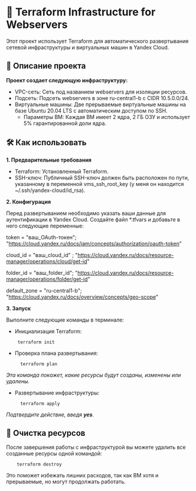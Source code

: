 # 🚀 Terraform Infrastructure for Webservers

Этот проект использует Terraform для автоматического развертывания сетевой инфраструктуры и виртуальных машин в Yandex Cloud.

## 📝 Описание проекта

**Проект создает следующую инфраструктуру:**

- VPC-сеть: Сеть под названием webservers для изоляции ресурсов.
- Подсеть: Подсеть webservers в зоне ru-central1-b с CIDR 10.5.0.0/24.
- Виртуальные машины: Две прерываемые виртуальные машины на базе Ubuntu 20.04 LTS с автоматическим доступом по SSH.
    - Параметры ВМ: Каждая ВМ имеет 2 ядра, 2 ГБ ОЗУ и использует 5% гарантированной доли ядра.

## 🛠️ Как использовать

**1. Предварительные требования**

- Terraform: Установленный Terraform.
- SSH-ключ: Публичный SSH-ключ должен быть расположен по пути, указанному в переменной vms_ssh_root_key (у меня он находится  ~/.ssh/yandex-cloud/id_rsa).

**2. Конфигурация**

Перед развертыванием необходимо указать ваши данные для аутентификации в Yandex Cloud. Создайте файл *.tfvars и добавьте в него следующие переменные:

token           = "ваш_OAuth-токен"; "https://cloud.yandex.ru/docs/iam/concepts/authorization/oauth-token"

cloud_id        = "ваш_cloud_id" ; "https://cloud.yandex.ru/docs/resource-manager/operations/cloud/get-id"

folder_id       = "ваш_folder_id"; "https://cloud.yandex.ru/docs/resource-manager/operations/folder/get-id"

default_zone    = "ru-central1-b"; "https://cloud.yandex.ru/docs/overview/concepts/geo-scope"

**3. Запуск**

Выполните следующие команды в терминале:

-  Инициализация Terraform:

		terraform init

- Проверка плана развертывания:

		terraform plan

*Эта команда покажет, какие ресурсы будут созданы, изменены или удалены.*


- Развертывание инфраструктуры:

		terraform apply

*Подтвердите действие, введя **yes**.*


## 🧹 Очистка ресурсов

После завершения работы с инфраструктурой вы можете удалить все созданные ресурсы одной командой:

		terraform destroy

Это поможет избежать лишних расходов, так как ВМ хотя и прерываемые, но могут продолжать работать.

